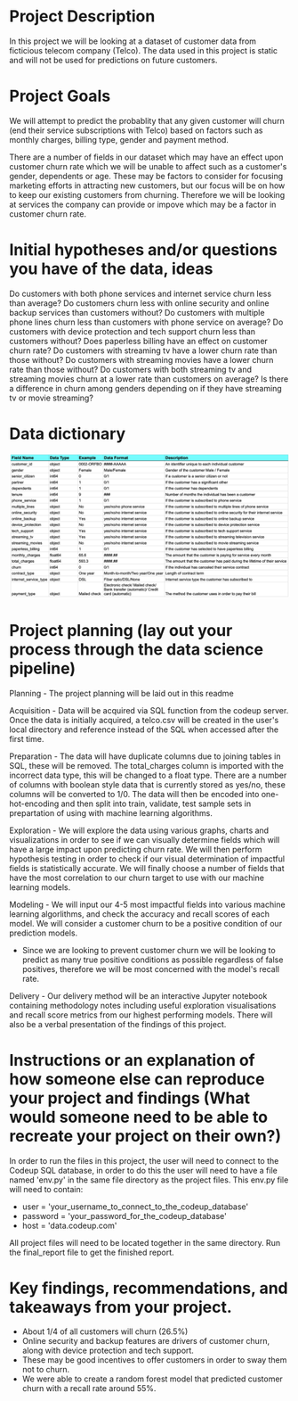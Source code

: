 # Project Description

In this project we will be looking at a dataset of customer data from ficticious telecom company (Telco). The data used in this project is static and will not be used for predictions on future customers.


# Project Goals

We will attempt to predict the probablity that any given customer will churn (end their service subscriptions with Telco) based on factors such as monthly charges, billing type, gender and payment method. 

There are a number of fields in our dataset which may have an effect upon customer churn rate which we will be unable to affect such as a customer's gender, dependents or age. These may be factors to consider for focusing marketing efforts in attracting new customers, but our focus will be on how to keep our existing customers from churning. Therefore we will be looking at services the company can provide or impove which may be a factor in customer churn rate.


# Initial hypotheses and/or questions you have of the data, ideas

Do customers with both phone services and internet service churn less than average?
Do customers churn less with online security and online backup services than customers without?
Do customers with multiple phone lines churn less than customers with phone service on average?
Do customers with device protection and tech support churn less than customers without?
Does paperless billing have an effect on customer churn rate?
Do customers with streaming tv have a lower churn rate than those without?
Do customers with streaming movies have a lower churn rate than those without?
Do customers with both streaming tv and streaming movies churn at a lower rate than customers on average?
Is there a difference in churn among genders depending on if they have streaming tv or movie streaming?


# Data dictionary
![alt text](https://github.com/Adam-Harris87/classification-project/blob/main/data_dictionary.png)


# Project planning (lay out your process through the data science pipeline)

Planning - The project planning will be laid out in this readme

Acquisition - Data will be acquired via SQL function from the codeup server. Once the data is initially acquired, a telco.csv will be created in the user's local directory and reference instead of the SQL when accessed after the first time.

Preparation - The data will have duplicate columns due to joining tables in SQL, these will be removed. The total_charges column is imported with the incorrect data type, this will be changed to a float type. There are a number of columns with boolean style data that is currently stored as yes/no, these columns will be converted to 1/0. The data will then be encoded into one-hot-encoding and then split into train, validate, test sample sets in prepartation of using with machine learning algorithms.

Exploration - We will explore the data using various graphs, charts and visualizations in order to see if we can visually determine fields which will have a large impact upon predicting churn rate. We will then perform hypothesis testing in order to check if our visual determination of impactful fields is statistically accurate. We will finally choose a number of fields that have the most correlation to our churn target to use with our machine learning models.

Modeling - We will input our 4-5 most impactful fields into various machine learning algorlithms, and check the accuracy and recall scores of each model. We will consider a customer churn to be a positive condition of our prediction models. 

- Since we are looking to prevent customer churn we will be looking to predict as many true positive conditions as possible regardless of false positives, therefore we will be most concerned with the model's recall rate.

Delivery - Our delivery method will be an interactive Jupyter notebook containing methodology notes including useful exploration visualisations and recall score metrics from our highest performing models. There will also be a verbal presentation of the findings of this project.
 

# Instructions or an explanation of how someone else can reproduce your project and findings (What would someone need to be able to recreate your project on their own?)

In order to run the files in this project, the user will need to connect to the Codeup SQL database, in order to do this the user will need to have a file named 'env.py' in the same file directory as the project files. This env.py file will need to contain: 

- user = 'your_username_to_connect_to_the_codeup_database'
- password = 'your_password_for_the_codeup_database'
- host = 'data.codeup.com'

All project files will need to be located together in the same directory. Run the final_report file to get the finished report.


# Key findings, recommendations, and takeaways from your project.

- About 1/4 of all customers will churn (26.5%)
- Online security and backup features are drivers of customer churn, along with device protection and tech support. 
 - These may be good incentives to offer customers in order to sway them not to churn.
- We were able to create a random forest model that predicted customer churn with a recall rate around 55%.